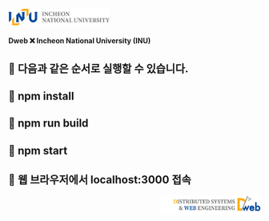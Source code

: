 <p align="left"><img src = "./images/INU.png"  width=40%></p>

#### Dweb ❌ Incheon National University (INU)

## 🌟 다음과 같은 순서로 실행할 수 있습니다.
## 🌟 npm install
## 🌟 npm run build
## 🌟 npm start
## 🌟 웹 브라우저에서 localhost:3000 접속

<p align="right"><img src = "./images/Dweb.png" width=40%></p>
